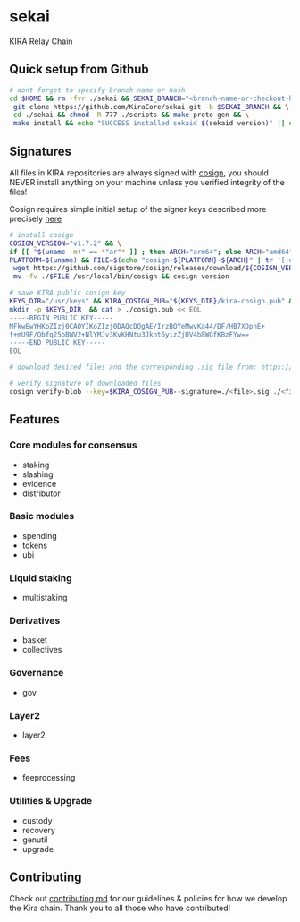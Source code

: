 # sekai

KIRA Relay Chain

## Quick setup from Github

```bash
# dont forget to specify branch name or hash
cd $HOME && rm -fvr ./sekai && SEKAI_BRANCH="<branch-name-or-checkout-hash>" && \
 git clone https://github.com/KiraCore/sekai.git -b $SEKAI_BRANCH && \
 cd ./sekai && chmod -R 777 ./scripts && make proto-gen && \
 make install && echo "SUCCESS installed sekaid $(sekaid version)" || echo "FAILED"
```

## Signatures

All files in KIRA repositories are always signed with [cosign](https://github.com/sigstore/cosign/releases), you should NEVER install anything on your machine unless you verified integrity of the files!

Cosign requires simple initial setup of the signer keys described more precisely [here](https://dev.to/n3wt0n/sign-your-container-images-with-cosign-github-actions-and-github-container-registry-3mni)

```bash
# install cosign
COSIGN_VERSION="v1.7.2" && \
if [[ "$(uname -m)" == *"ar"* ]] ; then ARCH="arm64"; else ARCH="amd64" ; fi && echo $ARCH && \
PLATFORM=$(uname) && FILE=$(echo "cosign-${PLATFORM}-${ARCH}" | tr '[:upper:]' '[:lower:]') && \
 wget https://github.com/sigstore/cosign/releases/download/${COSIGN_VERSION}/$FILE && chmod +x -v ./$FILE && \
 mv -fv ./$FILE /usr/local/bin/cosign && cosign version

# save KIRA public cosign key
KEYS_DIR="/usr/keys" && KIRA_COSIGN_PUB="${KEYS_DIR}/kira-cosign.pub" && \
mkdir -p $KEYS_DIR  && cat > ./cosign.pub << EOL
-----BEGIN PUBLIC KEY-----
MFkwEwYHKoZIzj0CAQYIKoZIzj0DAQcDQgAE/IrzBQYeMwvKa44/DF/HB7XDpnE+
f+mU9F/Qbfq25bBWV2+NlYMJv3KvKHNtu3Jknt6yizZjUV4b8WGfKBzFYw==
-----END PUBLIC KEY-----
EOL

# download desired files and the corresponding .sig file from: https://github.com/KiraCore/tools/releases

# verify signature of downloaded files
cosign verify-blob --key=$KIRA_COSIGN_PUB--signature=./<file>.sig ./<file>
```

## Features

### Core modules for consensus

- staking
- slashing
- evidence
- distributor

### Basic modules

- spending
- tokens
- ubi

### Liquid staking

- multistaking

### Derivatives

- basket
- collectives

### Governance

- gov

### Layer2

- layer2

### Fees

- feeprocessing

### Utilities & Upgrade

- custody
- recovery
- genutil
- upgrade

## Contributing

Check out [contributing.md](./CONTRIBUTING.md) for our guidelines & policies for how we develop the Kira chain. Thank you to all those who have contributed!

